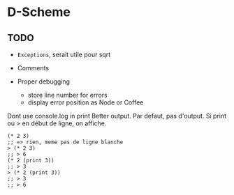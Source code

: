 
D-Scheme
========


TODO
----

 - `Exceptions`, serait utile pour sqrt

 - Comments

 - Proper debugging
   - store line number for errors
   - display error position as Node or Coffee



Dont use console.log in print
Better output. Par defaut, pas d'output. Si print ou > en début de ligne, on affiche.

	(* 2 3)
	;; => rien, meme pas de ligne blanche
	> (* 2 3)
	;; > 6
	(* 2 (print 3))
	;; > 3
	> (* 2 (print 3))
	;; > 3
	;; > 6



